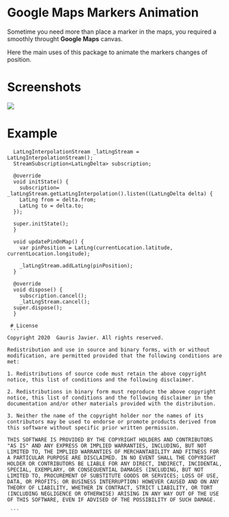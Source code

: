 # Google Maps Markers Animation

Sometime you need more than place a marker in the maps, you required a smoothly throught **Google Maps** canvas.

Here the main uses of this package to animate the markers changes of position.

# Screenshots

![](arts/marker_animation.gif)

# Example
      LatLngInterpolationStream _latLngStream = LatLngInterpolationStream();
      StreamSubscription<LatLngDelta> subscription;

      @override
      void initState() {
        subscription= _latLngStream.getLatLngInterpolation().listen((LatLngDelta delta) {
        LatLng from = delta.from;
        LatLng to = delta.to;
      });

      super.initState();
      }

      void updatePinOnMap() {
        var pinPosition = LatLng(currentLocation.latitude, currentLocation.longitude);

        _latLngStream.addLatLng(pinPosition);
      }

      @override
      void dispose() {
        subscription.cancel();
        _latLngStream.cancel();
      super.dispose();
      }

     # License
     ```
    Copyright 2020  Gauris Javier. All rights reserved.
    
    Redistribution and use in source and binary forms, with or without modification, are permitted provided that the following conditions are met:
    
    1. Redistributions of source code must retain the above copyright notice, this list of conditions and the following disclaimer.
    
    2. Redistributions in binary form must reproduce the above copyright notice, this list of conditions and the following disclaimer in the documentation and/or other materials provided with the distribution.
    
    3. Neither the name of the copyright holder nor the names of its contributors may be used to endorse or promote products derived from this software without specific prior written permission.
    
    THIS SOFTWARE IS PROVIDED BY THE COPYRIGHT HOLDERS AND CONTRIBUTORS "AS IS" AND ANY EXPRESS OR IMPLIED WARRANTIES, INCLUDING, BUT NOT LIMITED TO, THE IMPLIED WARRANTIES OF MERCHANTABILITY AND FITNESS FOR A PARTICULAR PURPOSE ARE DISCLAIMED. IN NO EVENT SHALL THE COPYRIGHT HOLDER OR CONTRIBUTORS BE LIABLE FOR ANY DIRECT, INDIRECT, INCIDENTAL, SPECIAL, EXEMPLARY, OR CONSEQUENTIAL DAMAGES (INCLUDING, BUT NOT LIMITED TO, PROCUREMENT OF SUBSTITUTE GOODS OR SERVICES; LOSS OF USE, DATA, OR PROFITS; OR BUSINESS INTERRUPTION) HOWEVER CAUSED AND ON ANY THEORY OF LIABILITY, WHETHER IN CONTRACT, STRICT LIABILITY, OR TORT (INCLUDING NEGLIGENCE OR OTHERWISE) ARISING IN ANY WAY OUT OF THE USE OF THIS SOFTWARE, EVEN IF ADVISED OF THE POSSIBILITY OF SUCH DAMAGE.

     ```
